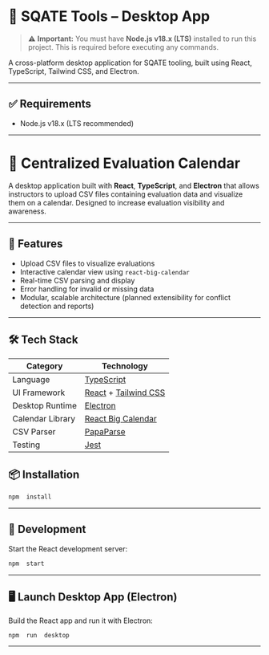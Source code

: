 
# 🧾 SQATE Tools – Desktop App

> ⚠️ **Important:** You must have **Node.js v18.x (LTS)** installed to run this project.
> This is required before executing any commands.

A cross-platform desktop application for SQATE tooling, built using React, TypeScript, Tailwind CSS, and Electron.

---
## ✅ Requirements
- Node.js v18.x (LTS recommended)
---

# 📅 Centralized Evaluation Calendar

A desktop application built with **React**, **TypeScript**, and **Electron** that allows instructors to upload CSV files containing evaluation data and visualize them on a calendar. Designed to increase evaluation visibility and awareness.

---

## 🚀 Features

- Upload CSV files to visualize evaluations
- Interactive calendar view using `react-big-calendar`
- Real-time CSV parsing and display
- Error handling for invalid or missing data
- Modular, scalable architecture (planned extensibility for conflict detection and reports)

---

## 🛠️ Tech Stack

| Category         | Technology                           |
| ---------------- | ------------------------------------- |
| Language         | [TypeScript](https://www.typescriptlang.org/) |
| UI Framework     | [React](https://react.dev/) + [Tailwind CSS](https://tailwindcss.com/) |
| Desktop Runtime  | [Electron](https://www.electronjs.org/) |
| Calendar Library | [React Big Calendar](https://github.com/jquense/react-big-calendar) |
| CSV Parser       | [PapaParse](https://www.papaparse.com/) |
| Testing          | [Jest](https://jestjs.io/) |


## 📦 Installation
```bash
npm  install
```
---
## 🚀 Development
Start the React development server:
```bash
npm  start
```
---

## 🖥️ Launch Desktop App (Electron)
Build the React app and run it with Electron:
```bash
npm  run  desktop
```
---